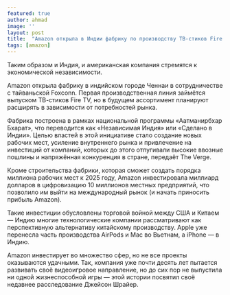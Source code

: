 ```yaml
---
featured: true
author: ahmad
image: ''
layout: post
title:  "Amazon открыла в Индии фабрику по производству ТВ-стиков Fire TV"
tags: [amazon]
---
```

Таким образом и Индия, и американская компания стремятся к экономической независимости.

Amazon открыла фабрику в индийском городе Ченнаи в сотрудничестве с тайваньской Foxconn. Первая производственная линия займётся выпуском ТВ-стиков Fire TV, но в будущем ассортимент планируют расширять в зависимости от потребностей рынка.

Фабрика построена в рамках национальной программы «Аатманирбхар Бхарат», что переводится как «Независимая Индия» или «Сделано в Индии». Целью властей в этой инициативе стало создание новых рабочих мест, усиление внутреннего рынка и привлечение на инвестиций от компаний, которых до этого отпугивали высокие ввозные пошлины и напряжённая конкуренция в стране, передаёт The Verge.

Кроме строительства фабрики, которая сможет создать порядка миллиона рабочих мест к 2025 году, Amazon инвестировала миллиард долларов в цифровизацию 10 миллионов местных предприятий, что позволило им выйти на международный рынок (и начать приносить прибыль Amazon).

Такие инвестиции обусловлены торговой войной между США и Китаем — Индию многие технологические компании рассматривают как перспективную альтернативу китайскому производству. Apple уже перенесла часть производства AirPods и Mac во Вьетнам, а iPhone — в Индию.

Amazon инвестирует во множество сфер, но не все проекты оказываются удачными. Так, компания уже почти десять лет пытается развивать своё видеоигровое направление, но до сих пор не выпустила ни одной жизнеспособной игры — этой истории посвятил своё недавнее расследование Джейсон Шрайер.
